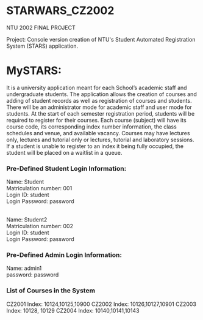 # STARWARS_CZ2002
NTU 2002 FINAL PROJECT

Project:
Console version creation of NTU's Student Automated Registration System (STARS) application.

<h1>MySTARS:</h1>
It is a university application meant for each School’s academic staff and undergraduate students. The application allows the creation of courses and adding of student records as well as registration of courses and students. There will be an administrator mode for academic staff and user mode for students. At the start of each semester registration period, students will be required to register for their courses. Each course (subject) will have its course code, its corresponding index number information, the class schedules and venue, and available vacancy. Courses may have lectures only, lectures and tutorial only or lectures, tutorial and laboratory sessions. If a student is unable to register to an index it being fully occupied, the student will be placed on a waitlist in a queue.

<h3>Pre-Defined Student Login Information:</h3>
Name: Student
<br>Matriculation number: 001
<br>Login ID: student
<br>Login Password: password

<br>Name: Student2
<br>Matriculation number: 002
<br>Login ID: student
<br>Login Password: password


<h3>Pre-Defined Admin Login Information:</h3>
Name: admin1
<br>password: password

<h3>List of Courses in the System</h3>
CZ2001
Index: 10124,10125,10900
CZ2002
Index: 10126,10127,10901
CZ2003
Index: 10128, 10129
CZ2004
Index: 10140,10141,10143
